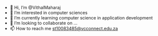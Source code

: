 - 👋 Hi, I’m @VithalMaharaj
- 👀 I’m interested in computer sciences
- 🌱 I’m currently learning computer science in application development 
- 💞️ I’m looking to collaborate on ...
- 📫 How to reach me st10083485@vcconnect.edu.za

<!---
VithalMaharaj/VithalMaharaj is a ✨ special ✨ repository because its `README.md` (this file) appears on your GitHub profile.
You can click the Preview link to take a look at your changes.
--->
